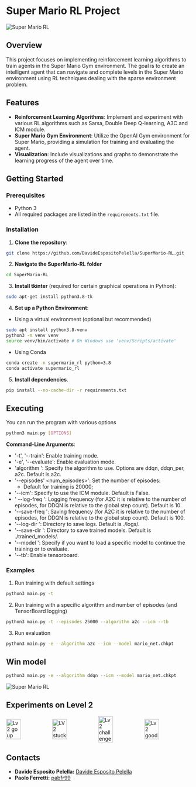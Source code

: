 # **Super Mario RL Project**

![Super Mario RL](demo/mario.gif)

## **Overview**

This project focuses on implementing reinforcement learning algorithms to train agents in the Super Mario Gym environment. The goal is to create an intelligent agent that can navigate and complete levels in the Super Mario environment using RL techniques dealing with the sparse environment problem.

## **Features**

- **Reinforcement Learning Algorithms**: Implement and experiment with various RL algorithms such as Sarsa, Double Deep Q-learning, A3C and ICM module.
- **Super Mario Gym Environment**: Utilize the OpenAI Gym environment for Super Mario, providing a simulation for training and evaluating the agent.
- **Visualization**: Include visualizations and graphs to demonstrate the learning progress of the agent over time.

## **Getting Started**

### **Prerequisites**

- Python 3
- All required packages are listed in the `requirements.txt` file.

### **Installation**

1. **Clone the repository**:
```bash
git clone https://github.com/DavideEspositoPelella/SuperMario-RL.git
```
2. **Navigate the SuperMario-RL folder**
```bash
cd SuperMario-RL
```
3. **Install tkinter** (required for certain graphical operations in Python):
```bash
sudo apt-get install python3.8-tk
```
4. **Set up a Python Environment**:

- Using a virtual environment (optional but recommended)
```bash
sudo apt install python3.8-venv
python3 -m venv venv
source venv/bin/activate # On Windows use 'venv/Scripts/activate' 
```
- Using Conda 
```bash
conda create -n supermario_rl python=3.8
conda activate supermario_rl
```
5. **Install dependencies**.
```bash
pip install --no-cache-dir -r requirements.txt
```

## **Executing**
You can run the program with various options
```bash
python3 main.py [OPTIONS]
```

**Command-Line Arguments**:
- '-t', '--train': Enable training mode.
- '-e', '--evaluate': Enable evaluation mode.
- 'algorithm <algorithm>': Specify the algorithm to use. Options are ddqn, ddqn_per, a2c. Default is a2c.
- '--episodes' <num_episodes>': Set the number of episodes:
    - Default for training is 20000;
- '--icm': Specify to use the ICM module. Default is False.
- ' --log-freq <interval>': Logging frequency (for A2C it is relative to the number of episodes, for DDQN is relative to the global step count). Default is 10.
- '--save-freq <interval>': Saving frequency (for A2C it is relative to the number of episodes, for DDQN is relative to the global step count). Default is 100.
- '--log-dir <path>': Directory to save logs. Default is ./logs/.
- '--save-dir <path>': Directory to save trained models. Default is ./trained_models/.
- '--model <model>': Specify if you want to load a specific model to continue the training or to evaluate.
- '--tb': Enable tensorboard.

### Examples

1. Run training with default settings
```bash
python3 main.py -t
```

2. Run training with a specific algorithm and number of episodes (and TensorBoard logging)
```bash
python3 main.py -t --episodes 25000 --algorithm a2c --icm --tb
```

3. Run evaluation

```bash
python3 main.py -e --algorithm a2c --icm --model mario_net.chkpt
```

## Win model
```bash
python3 main.py -e --algorithm ddqn --icm --model mario_net.chkpt
```
![Super Mario RL](demo/mario.gif)

## Experiments on Level 2
<div style="display: flex; justify-content: space-around; align-items: center;"> <img src="demo/lv2_go_up.gif" alt="Lv2 go up" style="width: 32%;"> <img src="demo/lv2_stuck.gif" alt="LV2 stuck" style="width: 32%;"> <img src="demo/lv2_sfida.gif" alt="Lv2 challenge" style="width: 32%;"> <img src="demo/lv2_good.gif" alt="Lv2 good" style="width: 32%;"> </div>


## Contacts

- **Davide Esposito Pelella:** [Davide Esposito Pelella](https://github.com/DavideEspositoPelella)
- **Paolo Ferretti:** [pabfr99](https://github.com/pabfr99)
